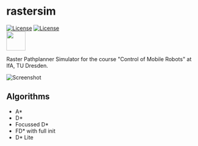 # rastersim

[![License](https://img.shields.io/badge/license-GPLv3-blue)](https://opensource.org/licenses/GPL-3.0)
[![License](https://img.shields.io/badge/license-BSD-green)](https://opensource.org/licenses/BSD-2-Clause)
<br />
<img src="https://upload.wikimedia.org/wikipedia/commons/thumb/f/f9/Logo_TU_Dresden.svg/2000px-Logo_TU_Dresden.svg.png" height="50">
<br />

Raster Pathplanner Simulator for the course "Control of Mobile Robots" at IfA, TU Dresden.

![Screenshot](../master/Screenshot.png)

## Algorithms
- A*
- D*
- Focussed D*
- FD* with full init
- D* Lite
